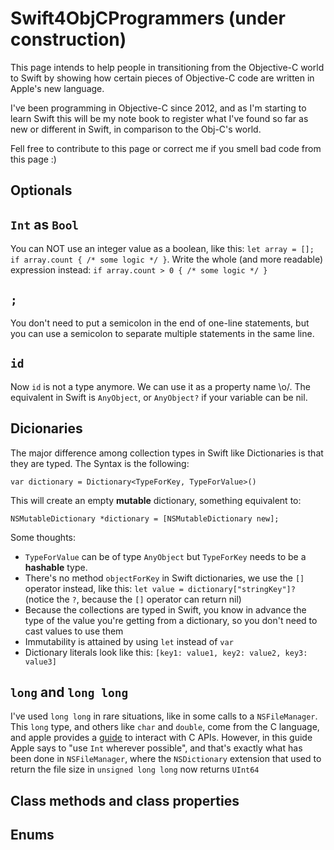 Swift4ObjCProgrammers (under construction)
=====================

This page intends to help people in transitioning from the Objective-C world to Swift by showing how certain pieces of Objective-C code are written in Apple's new language.

I've been programming in Objective-C since 2012, and as I'm starting to learn Swift this will be my note book to register what I've found so far as new or different in Swift, in comparison to the Obj-C's world.

Fell free to contribute to this page or correct me if you smell bad code from this page :)

## Optionals

## `Int` as `Bool`

You can NOT use an integer value as a boolean, like this: `let array = []; if array.count { /* some logic */ }`. Write the whole (and more readable) expression instead: `if array.count > 0 { /* some logic */ }`

## `;`

You don't need to put a semicolon in the end of one-line statements, but you can use a semicolon to separate multiple statements in the same line.

## `id`

Now `id` is not a type anymore. We can use it as a property name \o/. The equivalent in Swift is `AnyObject`, or `AnyObject?` if your variable can be nil.

## Dicionaries

The major difference among collection types in Swift like Dictionaries is that they are typed. The Syntax is the following:

    var dictionary = Dictionary<TypeForKey, TypeForValue>()
  
This will create an empty **mutable** dictionary, something equivalent to:

    NSMutableDictionary *dictionary = [NSMutableDictionary new];

Some thoughts:
* `TypeForValue` can be of type `AnyObject` but `TypeForKey` needs to be a **hashable** type.
* There's no method `objectForKey` in Swift dictionaries, we use the `[]` operator instead, like this: `let value = dictionary["stringKey"]?` (notice the `?`, because the `[]` operator can return nil) 
* Because the collections are typed in Swift, you know in advance the type of the value you're getting from a dictionary, so you don't need to cast values to use them
* Immutability is attained by using `let` instead of `var`
* Dictionary literals look like this: `[key1: value1, key2: value2, key3: value3]`

## `long` and `long long`

I've used `long long` in rare situations, like in some calls to a `NSFileManager`. This `long` type, and others like `char` and `double`, come from the C language, and apple provides a [guide](https://developer.apple.com/library/ios/documentation/swift/conceptual/buildingcocoaapps/InteractingWithCAPIs.html) to interact with C APIs. However, in this guide Apple says to "use `Int` wherever possible", and that's exactly what has been done in `NSFileManager`, where the `NSDictionary` extension that used to return the file size in `unsigned long long` now returns `UInt64`

## Class methods and class properties

## Enums
